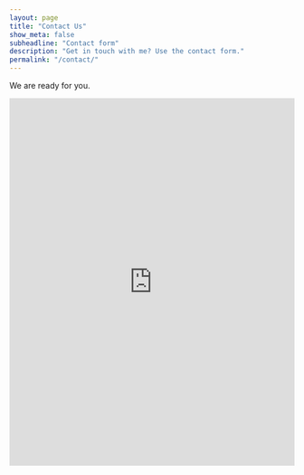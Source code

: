 ```yaml
---
layout: page
title: "Contact Us"
show_meta: false
subheadline: "Contact form"
description: "Get in touch with me? Use the contact form."
permalink: "/contact/"
---
```

We are ready for you.

<div class="panel">
<iframe width="100%" height="650" frameborder="0" scrolling="no" src="https://nextapps.wufoo.com/forms/contact-form/"></iframe>
</div>



 [1]: http://www.wufoo.com/
